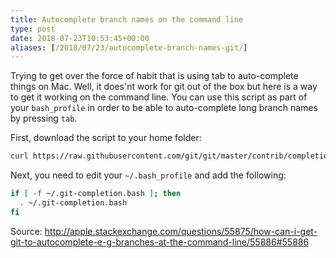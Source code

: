 ```yaml
---
title: Autocomplete branch names on the command line
type: post
date: 2018-07-23T10:53:45+00:00
aliases: [/2018/07/23/autocomplete-branch-names-git/]
---
```

Trying to get over the force of habit that is using tab to auto-complete things on Mac. Well, it does'nt work for git out of the box but here is a way to get it working on the command line. You can use this script as part of your `bash_profile` in order to be able to auto-complete long branch names by pressing `tab`.

First, download the script to your home folder:
```bash
curl https://raw.githubusercontent.com/git/git/master/contrib/completion/git-completion.bash -o ~/.git-completion.bash
```
Next, you need to edit your `~/.bash_profile` and add the following:
```bash
if [ -f ~/.git-completion.bash ]; then
  . ~/.git-completion.bash
fi
```
Source: <http://apple.stackexchange.com/questions/55875/how-can-i-get-git-to-autocomplete-e-g-branches-at-the-command-line/55886#55886>
